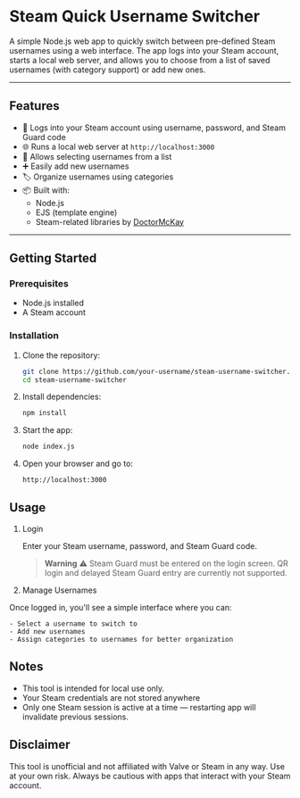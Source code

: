 # Steam Quick Username Switcher

A simple Node.js web app to quickly switch between pre-defined Steam usernames using a web interface. The app logs into your Steam account, starts a local web server, and allows you to choose from a list of saved usernames (with category support) or add new ones.

---

## Features

- 🔐 Logs into your Steam account using username, password, and Steam Guard code
- 🌐 Runs a local web server at `http://localhost:3000`
- 🧠 Allows selecting usernames from a list
- ➕ Easily add new usernames
- 🏷️ Organize usernames using categories
- 📦 Built with:
    - Node.js
    - EJS (template engine)
    - Steam-related libraries by [DoctorMcKay](https://github.com/DoctorMcKay)

---

## Getting Started

### Prerequisites

- Node.js installed
- A Steam account

### Installation

1. Clone the repository:

    ```bash
    git clone https://github.com/your-username/steam-username-switcher.git
    cd steam-username-switcher
    ```

2. Install dependencies:

    ```bash
    npm install
    ```

3. Start the app:

    ```bash
    node index.js
    ```

4. Open your browser and go to:

    ```
    http://localhost:3000
    ```

## Usage

1. Login

    Enter your Steam username, password, and Steam Guard code.

    > **Warning**
    > ⚠️ Steam Guard must be entered on the login screen. QR login and delayed Steam Guard entry are currently not supported.

2. Manage Usernames

Once logged in, you'll see a simple interface where you can:

    - Select a username to switch to
    - Add new usernames
    - Assign categories to usernames for better organization

## Notes

- This tool is intended for local use only.
- Your Steam credentials are not stored anywhere
- Only one Steam session is active at a time — restarting app will invalidate previous sessions.

## Disclaimer

This tool is unofficial and not affiliated with Valve or Steam in any way. Use at your own risk. Always be cautious with apps that interact with your Steam account.